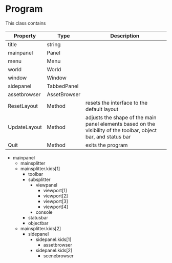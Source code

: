 # Program

This class contains 

| Property | Type | Description |
|---|---|---|
| title | string | |
| mainpanel | Panel | |
| menu | Menu | |
| world | World | |
| window | Window | |
| sidepanel | TabbedPanel | |
| assetbrowser | AssetBrowser | |
| ResetLayout | Method | resets the interface to the default layout |
| UpdateLayout | Method | adjusts the shape of the main panel elements based on the visibility of the toolbar, object bar, and status bar |
| Quit | Method | exits the program |


- mainpanel
  - mainsplitter
   - mainsplitter.kids[1]
     - toolbar
     - subsplitter
       - viewpanel
         - viewport[1]
         - viewport[2]
         - viewport[3]
         - viewport[4]
       - console
     - statusbar
     - objectbar
   - mainsplitter.kids[2]
     - sidepanel
       - sidepanel.kids[1]
         - assetbrowser
       - sidepanel.kids[2]
         - scenebrowser
